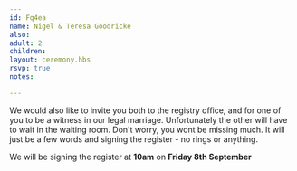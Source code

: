 ```yaml
---
id: Fq4ea
name: Nigel & Teresa Goodricke
also:
adult: 2
children:
layout: ceremony.hbs
rsvp: true
notes:

---
```


We would also like to invite you both to the registry office, and for one of you to be a witness in our legal marriage. Unfortunately the other will have to wait in the waiting room. Don't worry, you wont be missing much. It will just be a few words and signing the register - no rings or anything.

We will be signing the register at **10am** on **Friday 8th September**

